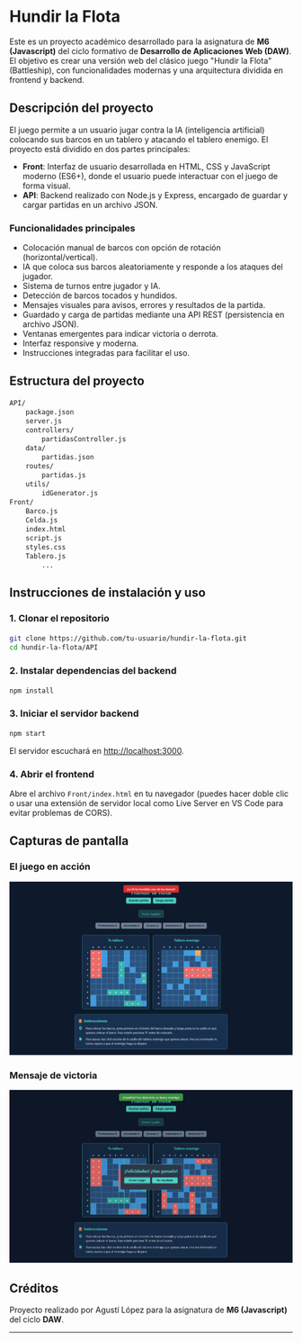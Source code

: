 # Hundir la Flota

Este es un proyecto académico desarrollado para la asignatura de **M6 (Javascript)** del ciclo formativo de **Desarrollo de Aplicaciones Web (DAW)**. El objetivo es crear una versión web del clásico juego "Hundir la Flota" (Battleship), con funcionalidades modernas y una arquitectura dividida en frontend y backend.

## Descripción del proyecto

El juego permite a un usuario jugar contra la IA (inteligencia artificial) colocando sus barcos en un tablero y atacando el tablero enemigo. El proyecto está dividido en dos partes principales:

- **Front**: Interfaz de usuario desarrollada en HTML, CSS y JavaScript moderno (ES6+), donde el usuario puede interactuar con el juego de forma visual.
- **API**: Backend realizado con Node.js y Express, encargado de guardar y cargar partidas en un archivo JSON.

### Funcionalidades principales

- Colocación manual de barcos con opción de rotación (horizontal/vertical).
- IA que coloca sus barcos aleatoriamente y responde a los ataques del jugador.
- Sistema de turnos entre jugador y IA.
- Detección de barcos tocados y hundidos.
- Mensajes visuales para avisos, errores y resultados de la partida.
- Guardado y carga de partidas mediante una API REST (persistencia en archivo JSON).
- Ventanas emergentes para indicar victoria o derrota.
- Interfaz responsive y moderna.
- Instrucciones integradas para facilitar el uso.

## Estructura del proyecto

```
API/
    package.json
    server.js
    controllers/
        partidasController.js
    data/
        partidas.json
    routes/
        partidas.js
    utils/
        idGenerator.js
Front/
    Barco.js
    Celda.js
    index.html
    script.js
    styles.css
    Tablero.js
        ...
```

## Instrucciones de instalación y uso

### 1. Clonar el repositorio

```sh
git clone https://github.com/tu-usuario/hundir-la-flota.git
cd hundir-la-flota/API
```

### 2. Instalar dependencias del backend

```sh
npm install
```

### 3. Iniciar el servidor backend

```sh
npm start
```

El servidor escuchará en [http://localhost:3000](http://localhost:3000).

### 4. Abrir el frontend

Abre el archivo `Front/index.html` en tu navegador (puedes hacer doble clic o usar una extensión de servidor local como Live Server en VS Code para evitar problemas de CORS).

## Capturas de pantalla

### El juego en acción
![Captura de pantalla](./screenshots/screenshot1.png)

### Mensaje de victoria
![Captura de pantalla](./screenshots/screenshot2.png)

## Créditos

Proyecto realizado por Agustí López para la asignatura de **M6 (Javascript)** del ciclo **DAW**.

---